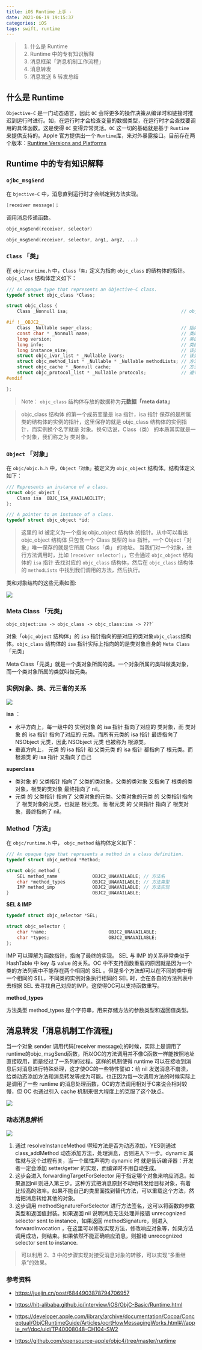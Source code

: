 ```yaml
---
title: iOS Runtime 上手 -
date: 2021-06-19 19:15:37
categories: iOS
tags: swift, runtime
---
```


> 1. 什么是 Runtime
> 2. Runtime 中的专有知识解释
> 3. 消息框架「消息机制工作流程」
> 4. 消息转发
> 5. 消息发送 & 转发总结

## 什么是 Runtime

`Objective-C` 是一门动态语言，因此 `OC` 会将更多的操作决策从编译时和链接时推迟到运行时进行。如，在运行时才会检查变量的数据类型，在运行时才会查找要调用的具体函数。这是使得 `OC` 变得异常灵活。`OC` 这一切的基础就是基于 `Runtime` 来提供支持的。Apple 官方提供出一个 `Runtime`库，来对外暴露接口。目前存在两个版本：[Runtime Versions and Platforms](https://developer.apple.com/library/archive/documentation/Cocoa/Conceptual/ObjCRuntimeGuide/Articles/ocrtVersionsPlatforms.html#//apple_ref/doc/uid/TP40008048-CH106-SW1)

## Runtime 中的专有知识解释

### `ojbc_msgSend`

在 `bjective-C` 中，消息直到运行时才会绑定到方法实现。

```objective-c
[receiver message]；
```

调用消息传递函数。

```c
objc_msgSend(receiver, selector)

objc_msgSend(receiver, selector, arg1, arg2, ...)
```

### `Class` 「类」

在 `objc/runtime.h` 中，`Class「类」`定义为指向 `objc_class` 的结构体的指针。`objc_class` 结构体定义如下：

```C
/// An opaque type that represents an Objective-C class.
typedef struct objc_class *Class;

struct objc_class {
    Class _Nonnull isa;                                          // objc_class 结构体的实例指针

#if !__OBJC2__
    Class _Nullable super_class;                                 // 指向父类的指针
    const char * _Nonnull name;                                  // 类的名字
    long version;                                                // 类的版本信息，默认为 0
    long info;                                                   // 类的信息，供运行期使用的一些位标识
    long instance_size;                                          // 该类的实例变量大小
    struct objc_ivar_list * _Nullable ivars;                     // 该类的实例变量列表
    struct objc_method_list * _Nullable * _Nullable methodLists; // 方法定义的列表
    struct objc_cache * _Nonnull cache;                          // 方法缓存
    struct objc_protocol_list * _Nullable protocols;             // 遵守的协议列表
#endif

};
```
> Note： `objc_class` 结构体存放的数据称为**元数据「meta data」**

> objc_class 结构体 的第一个成员变量是 isa 指针，isa 指针 保存的是所属类的结构体的实例的指针，这里保存的就是 objc_class 结构体的实例指针，而实例换个名字就是 对象。换句话说，Class（类） 的本质其实就是一个对象，我们称之为 类对象。

### `Object` 「对象」

在 `objc/objc.h.h` 中，`Object「对象」`被定义为 `objc_object` 结构体。结构体定义如下：

```C
/// Represents an instance of a class.
struct objc_object {
    Class isa  OBJC_ISA_AVAILABILITY;
};

/// A pointer to an instance of a class.
typedef struct objc_object *id;
```
> 这里的 id 被定义为一个指向 objc_object 结构体 的指针。从中可以看出 objc_object 结构体 只包含一个 Class 类型的 isa 指针。一个 Object「对象」唯一保存的就是它所属 Class「类」 的地址。 当我们对一个对象，进行方法调用时，比如 `[receiver selector];`，它会通过 `objc_object` 结构体的 `isa` 指针 去找对应的 `objc_class` 结构体，然后在 `objc_class` 结构体 的 `methodLists` 中找到我们调用的方法，然后执行。

类和对象结构的这些元素如图:

![](https://developer.apple.com/library/archive/documentation/Cocoa/Conceptual/ObjCRuntimeGuide/Art/messaging1.gif)


### Meta Class 「元类」

```
objc_object:isa -> objc_class -> objc_class:isa -> ???`
```

对象「`objc_object` 结构体」的 `isa` 指针指向的是对应的类对象`objc_class`结构体。`objc_class` 结构体的 `isa` 指针实际上指向的的是类对象自身的 `Meta Class`「元类」

Meta Class「元类」就是一个类对象所属的类。一个对象所属的类叫做类对象，而一个类对象所属的类就叫做元类。

### 实例对象、类、元三者的关系

![](https://raw.githubusercontent.com/WiInputMethod/interview/master/img/ios-runtime-class.png)

**isa** ：

- 水平方向上，每一级中的 实例对象 的 isa 指针 指向了对应的 类对象，而 类对象 的 isa 指针 指向了对应的 元类。而所有元类的 isa 指针 最终指向了 NSObject 元类，因此 NSObject 元类 也被称为 根源类。
- 垂直方向上， 元类 的 isa 指针 和 父类元类 的 isa 指针 都指向了 根元类。而 根源类 的 isa 指针 又指向了自己

**superclass**

- 类对象 的  父类指针 指向了 父类的类对象，父类的类对象 又指向了 根类的类对象，根类的类对象 最终指向了 nil。
- 元类 的 父类指针 指向了 父类对象的元类。父类对象的元类 的 父类指针指向了 根类对象的元类，也就是 根元类。而 根元类 的 父亲指针 指向了 根类对象，最终指向了 nil。


### Method「方法」

在 `objc/runtime.h` 中， `objc_method` 结构体定义如下：

```C
/// An opaque type that represents a method in a class definition.
typedef struct objc_method *Method;

struct objc_method {
    SEL method_name             OBJC2_UNAVAILABLE; // 方法名
    char *method_types          OBJC2_UNAVAILABLE; // 方法类型
    IMP method_imp              OBJC2_UNAVAILABLE; // 方法实现
}                               OBJC2_UNAVAILABLE;
```

**SEL & IMP**
```C
typedef struct objc_selector *SEL;

struct objc_selector {
    char *name;                       OBJC2_UNAVAILABLE;
    char *types;                      OBJC2_UNAVAILABLE;
};
```
IMP 可以理解为函数指针，指向了最终的实现。
SEL 与 IMP 的关系非常类似于 HashTable 中 key 与 value 的关系。OC 中不支持函数重载的原因就是因为一个类的方法列表中不能存在两个相同的 SEL 。但是多个方法却可以在不同的类中有一个相同的 SEL，不同类的实例对象执行相同的 SEL 时，会在各自的方法列表中去根据 SEL 去寻找自己对应的IMP。这使得OC可以支持函数重写。

**method_types**

方法类型 method_types 是个字符串，用来存储方法的参数类型和返回值类型。


## 消息转发「消息机制工作流程」

当一个对象 sender 调用代码[receiver message];的时候，实际上是调用了runtime的objc_msgSend函数，所以OC的方法调用并不像C函数一样能按照地址直接取用，而是经过了一系列的过程。这样的机制使得 runtime 可以在接收到消息后对消息进行特殊处理，这才使OC的一些特性譬如：给 nil 发送消息不崩溃，给类动态添加方法和消息转发等成为可能。也正因为每一次调用方法的时候实际上是调用了一些 runtime 的消息处理函数，OC的方法调用相对于C来说会相对较慢，但 OC 也通过引入 cache 机制来很大程度上的克服了这个缺点。

![](https://raw.githubusercontent.com/Davidxiaoshuo/blog_source/master/resources/images/runtime_messaging.jpg)

### 动态消息解析

![](https://raw.githubusercontent.com/WiInputMethod/interview/master/img/ios-runtime-method-resolve.png)

1. 通过 resolveInstanceMethod 得知方法是否为动态添加，YES则通过 class_addMethod 动态添加方法，处理消息，否则进入下一步。dynamic 属性就与这个过程有关，当一个属性声明为 dynamic 时 就是告诉编译器：开发者一定会添加 setter/getter 的实现，而编译时不用自动生成。
2. 这步会进入 forwardingTargetForSelector 用于指定哪个对象来响应消息。如果返回nil 则进入第三步。这种方式把消息原封不动地转发给目标对象，有着比较高的效率。如果不能自己的类里面找到替代方法，可以重载这个方法，然后把消息转给其他的对象。
3. 这步调用 methodSignatureForSelector 进行方法签名，这可以将函数的参数类型和返回值封装。如果返回 nil 说明消息无法处理并报错 unrecognized selector sent to instance，如果返回 methodSignature，则进入 forwardInvocation ，在这里可以修改实现方法，修改响应对象等，如果方法调用成功，则结束。如果依然不能正确响应消息，则报错 unrecognized selector sent to instance.

> 可以利用 2、3 中的步骤实现对接受消息对象的转移，可以实现“多重继承”的效果。

### 参考资料
- https://juejin.cn/post/6844903878794706957
- https://hit-alibaba.github.io/interview/iOS/ObjC-Basic/Runtime.html
- https://developer.apple.com/library/archive/documentation/Cocoa/Conceptual/ObjCRuntimeGuide/Articles/ocrtHowMessagingWorks.html#//apple_ref/doc/uid/TP40008048-CH104-SW2

- https://github.com/opensource-apple/objc4/tree/master/runtime

